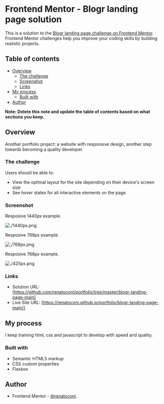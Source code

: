 # Frontend Mentor - Blogr landing page solution

This is a solution to the [Blogr landing page challenge on Frontend Mentor](https://www.frontendmentor.io/challenges/blogr-landing-page-EX2RLAApP). Frontend Mentor challenges help you improve your coding skills by building realistic projects. 

## Table of contents

- [Overview](#overview)
  - [The challenge](#the-challenge)
  - [Screenshot](#screenshot)
  - [Links](#links)
- [My process](#my-process)
  - [Built with](#built-with)
- [Author](#author)

**Note: Delete this note and update the table of contents based on what sections you keep.**

## Overview
Another portfolio project: a website with responsive design, another step towards becoming a quality developer.

### The challenge

Users should be able to:

- View the optimal layout for the site depending on their device's screen size
- See hover states for all interactive elements on the page

### Screenshot

Resposive 1440px example.

![./1440px.png](./1440px.png)

Resposive 768px example.

![./768px.png](./768px.png)

Resposive 768px example.

![./425px.png](./425px.png)


### Links

- Solution URL: [https://github.com/renatoconi/portfolio/tree/master/blogr-landing-page-main]
- Live Site URL: [https://renatoconi.github.io/portfolio/blogr-landing-page-main/]

## My process
I keep training html, css and javascript to develop with speed and quality.
### Built with
- Semantic HTML5 markup
- CSS custom properties
- Flexbox
## Author
- Frontend Mentor - [@renatoconi](https://www.frontendmentor.io/profile/renatoconi).


